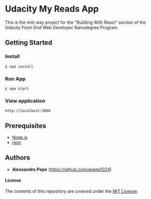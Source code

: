 # Udacity My Reads App

This is the mid-way project for the "Building With React" section of the Udacity Front-End Web Developer Nanodegree Program.

## Getting Started

### Install
```
$ npm install
```
### Run App
```
$ npm start
```
### View application
```
http://localhost:3000
```

## Prerequisites

* [Node.js](https://nodejs.org/en/)
* [npm](https://www.npmjs.com/)

## Authors

* **Alessandro Pepe** (https://github.com/apepe1024)

#### License
The contents of this repository are covered under the [MIT License](https://choosealicense.com/licenses/mit/).
